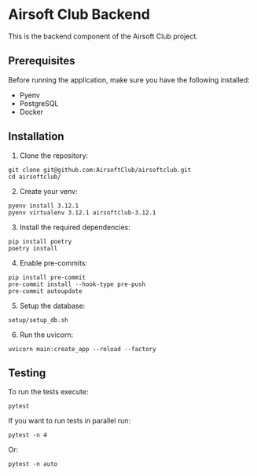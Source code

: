 # Airsoft Club Backend

This is the backend component of the Airsoft Club project.

## Prerequisites

Before running the application, make sure you have the following installed:

- Pyenv
- PostgreSQL
- Docker

## Installation

1. Clone the repository:

```shell
git clone git@github.com:AirsoftClub/airsoftclub.git
cd airsoftclub/
```

2. Create your venv:
```shell
pyenv install 3.12.1
pyenv virtualenv 3.12.1 airsoftclub-3.12.1
```


3. Install the required dependencies:

```shell
pip install poetry
poetry install
```

4. Enable pre-commits:
```shell
pip install pre-commit
pre-commit install --hook-type pre-push
pre-commit autoupdate
```

5. Setup the database:

```shell
setup/setup_db.sh
```

6. Run the uvicorn:

```shell
uvicorn main:create_app --reload --factory
```

## Testing

To run the tests execute:

```shell
pytest
```

If you want to run tests in parallel run:

```shell
pytest -n 4
```

Or:

```shell
pytest -n auto
```

